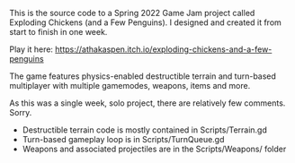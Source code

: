 This is the source code to a Spring 2022 Game Jam project called Exploding Chickens (and a Few Penguins). I designed and created it from start to finish in one week.

Play it here: https://athakaspen.itch.io/exploding-chickens-and-a-few-penguins

The game features physics-enabled destructible terrain and turn-based multiplayer with multiple gamemodes, weapons, items and more.

As this was a single week, solo project, there are relatively few comments. Sorry.
- Destructible terrain code is mostly contained in Scripts/Terrain.gd
- Turn-based gameplay loop is in Scripts/TurnQueue.gd
- Weapons and associated projectiles are in the Scripts/Weapons/ folder

